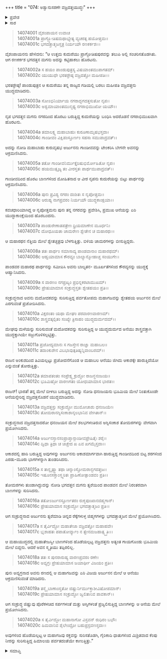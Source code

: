 +++
title = "074: ಅಶ್ವಾನುಸರಣೇ ವಜ್ರದತ್ತಯುದ್ಧಃ"
+++

<details><summary>ಪ್ರವೇಶ</summary>


।।   ಓಂ ಓಂ ನಮೋ ನಾರಾಯಣಾಯ।।   ಶ್ರೀ ವೇದವ್ಯಾಸಾಯ ನಮಃ ।।

ಶ್ರೀ ಕೃಷ್ಣದ್ವೈಪಾಯನ ವೇದವ್ಯಾಸ ವಿರಚಿತ  

**ಶ್ರೀ ಮಹಾಭಾರತ**

**ಅಶ್ವಮೇಧಿಕ ಪರ್ವ**

**ಅಶ್ವಮೇಧಿಕ ಪರ್ವ**

**ಅಧ್ಯಾಯ 74**


</details>

<details><summary>ಸಾರ</summary>

ಭಗದತ್ತನ ಮಗ ವಜ್ರದತ್ತನು ಕುದುರೆಯನ್ನು ಕಟ್ಟಿಹಾಕಿ ಅರ್ಜುನನೊಂದಿಗೆ ಯುದ್ಧಮಾಡಿದುದು (1-20).


</details>

> 14074001 ವೈಶಂಪಾಯನ ಉವಾಚ  
14074001a ಪ್ರಾಗ್ಜ್ಯೋತಿಷಮಥಾಭ್ಯೇತ್ಯ ವ್ಯಚರತ್ಸ ಹಯೋತ್ತಮಃ।  
14074001c ಭಗದತ್ತಾತ್ಮಜಸ್ತತ್ರ ನಿರ್ಯಯೌ ರಣಕರ್ಕಶಃ।।

ವೈಶಂಪಾಯನನು ಹೇಳಿದನು: “ಆ ಉತ್ತಮ ಕುದುರೆಯು ಪ್ರಾಗ್ಜೋತಿಷಪುರವನ್ನು ತಲುಪಿ ಅಲ್ಲಿ ಸಂಚರಿಸತೊಡಗಿತು. ಆಗ ರಣಕರ್ಕಶ ಭಗದತ್ತನ ಮಗನು ಅದನ್ನು ಕಟ್ಟಿಹಾಕಲು ಹೊರಟನು.

> 14074002a ಸ ಹಯಂ ಪಾಂಡುಪುತ್ರಸ್ಯ ವಿಷಯಾಂತಮುಪಾಗತಮ್।  
14074002c ಯುಯುಧೇ ಭರತಶ್ರೇಷ್ಠ ವಜ್ರದತ್ತೋ ಮಹೀಪತಿಃ।।

ಭರತಶ್ರೇಷ್ಠ! ಪಾಂಡುಪುತ್ರನ ಆ ಕುದುರೆಯು ತನ್ನ ರಾಜ್ಯದ ಗಡಿಯಲ್ಲಿ ಬರಲು ಮಹೀಪತಿ ವಜ್ರದತ್ತನು ಯುದ್ಧಮಾಡಿದನು.

> 14074003a ಸೋಽಭಿನಿರ್ಯಾಯ ನಗರಾದ್ಭಗದತ್ತಸುತೋ ನೃಪಃ।  
14074003c ಅಶ್ವಮಾಯಾಂತಮುನ್ಮಥ್ಯ ನಗರಾಭಿಮುಖೋ ಯಯೌ।।

ನೃಪ ಭಗದತ್ತನ ಮಗನು ನಗರದಿಂದ ಹೊರಟು ಬರುತ್ತಿದ್ದ ಕುದುರೆಯನ್ನು ಬಂಧಿಸಿ ಅದರೊಡನೆ ನಗರಾಭಿಮುಖವಾಗಿ ಹೊರಟನು.

> 14074004a ತಮಾಲಕ್ಷ್ಯ ಮಹಾಬಾಹುಃ ಕುರೂಣಾಮೃಷಭಸ್ತದಾ।  
14074004c ಗಾಂಡೀವಂ ವಿಕ್ಷಿಪಂಸ್ತೂರ್ಣಂ ಸಹಸಾ ಸಮುಪಾದ್ರವತ್।।

ಅದನ್ನು ನೋಡಿ ಮಹಾಬಾಹು ಕುರುವೃಷಭ ಅರ್ಜುನನು ಗಾಂಡೀವವನ್ನು ಟೇಂಕರಿಸಿ ಬೇಗನೇ ಅವನನ್ನು ಆಕ್ರಮಣಿಸಿದನು.

> 14074005a ತತೋ ಗಾಂಡೀವನಿರ್ಮುಕ್ತೈರಿಷುಭಿರ್ಮೋಹಿತೋ ನೃಪಃ।  
14074005c ಹಯಮುತ್ಸೃಜ್ಯ ತಂ ವೀರಸ್ತತಃ ಪಾರ್ಥಮುಪಾದ್ರವತ್।।

ಗಾಂಡೀವದಿಂದ ಹೊರಟ ಬಾಣಗಳಿಂದ ಮೋಹಿತನಾದ ಆ ವೀರ ನೃಪನು ಕುದುರೆಯನ್ನು ಬಿಟ್ಟು ಪಾರ್ಥನನ್ನು ಆಕ್ರಮಣಿಸಿದನು.

> 14074006a ಪುನಃ ಪ್ರವಿಶ್ಯ ನಗರಂ ದಂಶಿತಃ ಸ ನೃಪೋತ್ತಮಃ।  
14074006c ಆರುಹ್ಯ ನಾಗಪ್ರವರಂ ನಿರ್ಯಯೌ ಯುದ್ಧಕಾಂಕ್ಷಯಾ।।

ಕವಚಧಾರಿಯಾಗಿದ್ದ ಆ ನೃಪೋತ್ತಮನು ಪುನಃ ತನ್ನ ನಗರವನ್ನು ಪ್ರವೇಶಿಸಿ, ಪ್ರಮುಖ ಆನೆಯನ್ನು ಏರಿ ಯುದ್ಧಾಕಾಂಕ್ಷೆಯಿಂದ ಹೊರಬಂದನು.

> 14074007a ಪಾಂಡುರೇಣಾತಪತ್ರೇಣ ಧ್ರಿಯಮಾಣೇನ ಮೂರ್ಧನಿ।  
14074007c ದೋಧೂಯತಾ ಚಾಮರೇಣ ಶ್ವೇತೇನ ಚ ಮಹಾರಥಃ।।

ಆ ಮಹಾರಥನ ನೆತ್ತಿಯ ಮೇಲೆ ಶ್ವೇತಚ್ಛತ್ರವು ಬೆಳಗುತ್ತಿತ್ತು. ಬಿಳಿಯ ಚಾಮರಗಳನ್ನು ಬೀಸುತ್ತಿದ್ದರು.

> 14074008a ತತಃ ಪಾರ್ಥಂ ಸಮಾಸಾದ್ಯ ಪಾಂಡವಾನಾಂ ಮಹಾರಥಮ್।  
14074008c ಆಹ್ವಯಾಮಾಸ ಕೌರವ್ಯಂ ಬಾಲ್ಯಾನ್ಮೋಹಾಚ್ಚ ಸಂಯುಗೇ।।

ಪಾಂಡವರ ಮಹಾರಥ ಪಾರ್ಥನನ್ನು ಸಮೀಪಿಸಿ ಅವನು ಬಾಲ್ಯತನ- ಮೂರ್ಖತೆಗಳಿಂದ ಕೌರವ್ಯನನ್ನು ಯುದ್ಧಕ್ಕೆ ಆಹ್ವಾನಿಸಿದನು.

> 14074009a ಸ ವಾರಣಂ ನಗಪ್ರಖ್ಯಂ ಪ್ರಭಿನ್ನಕರಟಾಮುಖಮ್।  
14074009c ಪ್ರೇಷಯಾಮಾಸ ಸಂಕ್ರುದ್ಧಸ್ತತಃ ಶ್ವೇತಹಯಂ ಪ್ರತಿ।।

ಸಂಕ್ರುದ್ಧನಾದ ಅವನು ಮದೋದಕವನ್ನು ಸುರಿಸುತ್ತಿದ್ದ ಪರ್ವತೋಪಮ ಮಹಾಗಜವನ್ನು ಶ್ವೇತಹಯ ಅರ್ಜುನನ ಮೇಲೆ ಎರಗುವಂತೆ ಪ್ರಚೋದಿಸಿದನು.

> 14074010a ವಿಕ್ಷರಂತಂ ಯಥಾ ಮೇಘಂ ಪರವಾರಣವಾರಣಮ್।  
14074010c ಶಾಸ್ತ್ರವತ್ಕಲ್ಪಿತಂ ಸಂಖ್ಯೇ ತ್ರಿಸಾಹಂ ಯುದ್ಧದುರ್ಮದಮ್।।

ಮೇಘವು ಮಳೆಯನ್ನು ಸುರಿಸುವಂತೆ ಮದೋದಕವನ್ನು ಸುರಿಸುತ್ತಿದ್ದ ಆ ಯುದ್ಧದುರ್ಮದ ಅನೆಯು ಶಾಸ್ತ್ರವತ್ತಾಗಿ ಯುದ್ಧಕ್ಕಾಗಿಯೇ ಸಜ್ಜುಗೊಳಿಸಲ್ಪಟ್ಟಿತ್ತು.

> 14074011a ಪ್ರಚೋದ್ಯಮಾನಃ ಸ ಗಜಸ್ತೇನ ರಾಜ್ಞಾ ಮಹಾಬಲಃ।  
14074011c ತದಾಂಕುಶೇನ ವಿಬಭಾವುತ್ಪತಿಷ್ಯನ್ನಿವಾಂಬರಮ್।।

ರಾಜನ ಅಂಕುಶದಿಂದ ತಿವಿಯಲ್ಪಟ್ಟು ಪ್ರಚೋದನೆಗೊಂಡ ಆ ಮಹಾಬಲ ಆನೆಯು ಜಿಗಿದು ಆಕಾಶಕ್ಕೇ ಹಾರುತ್ತಿದೆಯೋ ಎನ್ನುವಂತೆ ತೋರುತ್ತಿತ್ತು.

> 14074012a ತಮಾಪತಂತಂ ಸಂಪ್ರೇಕ್ಷ್ಯ ಕ್ರುದ್ಧೋ ರಾಜನ್ಧನಂಜಯಃ।  
14074012c ಭೂಮಿಷ್ಠೋ ವಾರಣಗತಂ ಯೋಧಯಾಮಾಸ ಭಾರತ।।

ರಾಜನ್! ಭಾರತ! ತನ್ನ ಮೇಲೆ ಬೀಳಲು ಬರುತ್ತಿದ್ದ ಅದನ್ನು ನೋಡಿ ಧನಂಜಯನು ಭೂಮಿಯ ಮೇಲೆ ನಿಂತುಕೊಂಡೇ ಆನೆಯನ್ನೇರಿದ್ದ ವಜ್ರದತ್ತನೊಡನೆ ಯುದ್ಧಮಾಡಿದನು.

> 14074013a ವಜ್ರದತ್ತಸ್ತು ಸಂಕ್ರುದ್ಧೋ ಮುಮೋಚಾಶು ಧನಂಜಯೇ।  
14074013c ತೋಮರಾನಗ್ನಿಸಂಕಾಶಾನ್ಶಲಭಾನಿವ ವೇಗಿತಾನ್।।

ಸಂಕ್ರುದ್ಧನಾದ ವಜ್ರದತ್ತನಾದರೋ ಧನಂಜಯನ ಮೇಲೆ ಶಲಭಗಳಂತಿರುವ ಅಗ್ನಿಸಂಕಾಶ ತೋಮರಗಳನ್ನು ವೇಗವಾಗಿ ಪ್ರಯೋಗಿಸಿದನು.

> 14074014a ಅರ್ಜುನಸ್ತಾನಸಂಪ್ರಾಪ್ತಾನ್ಗಾಂಡೀವಪ್ರೇಷಿತೈಃ ಶರೈಃ।  
14074014c ದ್ವಿಧಾ ತ್ರಿಧಾ ಚ ಚಿಚ್ಚೇದ ಖ ಏವ ಖಗಮೈಸ್ತದಾ।।

ಆಕಾಶದಲ್ಲಿ ಹಾರಿ ಬರುತ್ತಿದ್ದ ಅವುಗಳನ್ನು ಅರ್ಜುನನು ಆಕಾಶಮಾರ್ಗವಾಗಿ ಹಾರುತ್ತಿದ್ದ ಗಾಂಡೀವದಿಂದ ಬಿಟ್ಟ ಶರಗಳಿಂದ ಎರಡು-ಮೂರು ಭಾಗಗಳನ್ನಾಗಿ ತುಂಡರಿಸಿದನು.

> 14074015a ಸ ತಾನ್ದೃಷ್ಟ್ವಾ ತಥಾ ಚಿನ್ನಾಂಸ್ತೋಮರಾನ್ಭಗದತ್ತಜಃ।  
14074015c ಇಷೂನಸಕ್ತಾಂಸ್ತ್ವರಿತಃ ಪ್ರಾಹಿಣೋತ್ಪಾಂಡವಂ ಪ್ರತಿ।।

ತೋಮರಗಳು ತುಂಡಾಗಿದ್ದುದನ್ನು ನೋಡಿ ಭಗದತ್ತನ ಮಗನು ತ್ವರೆಯಿಂದ ಪಾಂಡವನ ಮೇಲೆ ನಿರಂತರವಾಗಿ ಬಾಣಗಳನ್ನು ಸುರಿಸಿದನು.

> 14074016a ತತೋಽರ್ಜುನಸ್ತೂರ್ಣತರಂ ರುಕ್ಮಪುಂಖಾನಜಿಹ್ಮಗಾನ್।  
14074016c ಪ್ರೇಷಯಾಮಾಸ ಸಂಕ್ರುದ್ಧೋ ಭಗದತ್ತಾತ್ಮಜಂ ಪ್ರತಿ।।

ಆಗ ಸಂಕ್ರುದ್ಧನಾದ ಅರ್ಜುನನು ತ್ವರೆಮಾಡಿ ಚಿನ್ನದ ರೆಕ್ಕೆಗಳುಳ್ಳ ಜಿಹ್ಮಗಗಳನ್ನು ಭಗದತ್ತಾತ್ಮಜನ ಮೇಲೆ ಪ್ರಯೋಗಿಸಿದನು.

> 14074017a ಸ ತೈರ್ವಿದ್ಧೋ ಮಹಾತೇಜಾ ವಜ್ರದತ್ತೋ ಮಹಾಹವೇ।  
14074017c ಭೃಶಾಹತಃ ಪಪಾತೋರ್ವ್ಯಾಂ ನ ತ್ವೇನಮಜಹಾತ್ಸ್ಮೃತಿಃ।।

ಆ ಮಹಾಯುದ್ಧದಲ್ಲಿ ಮಹಾತೇಜಸ್ವೀ ಬಾಣಗಳಿಂದ ಹೊಡೆಯಲ್ಪಟ್ಟ ವಜ್ರದತ್ತನು ಅತ್ಯಂತ ಗಾಯಗೊಂಡು ಭೂಮಿಯ ಮೇಲೆ ಬಿದ್ದನು. ಆದರೆ ಅವನ ಸ್ಮೃತಿಯು ತಪ್ಪಿರಲಿಲ್ಲ.

> 14074018a ತತಃ ಸ ಪುನರಾರುಹ್ಯ ವಾರಣಪ್ರವರಂ ರಣೇ।  
14074018c ಅವ್ಯಗ್ರಃ ಪ್ರೇಷಯಾಮಾಸ ಜಯಾರ್ಥೀ ವಿಜಯಂ ಪ್ರತಿ।।

ಪುನಃ ಅವ್ಯಗ್ರನಾದ ಅವನು ರಣದಲ್ಲಿ ಆ ಮಹಾಗಜವನ್ನು ಏರಿ ವಿಜಯ ಅರ್ಜುನನ ಮೇಲೆ ಆ ಆನೆಯು ಆಕ್ರಮಣಿಸುವಂತೆ ಮಾಡಿದನು.

> 14074019a ತಸ್ಮೈ ಬಾಣಾಂಸ್ತತೋ ಜಿಷ್ಣುರ್ನಿರ್ಮುಕ್ತಾಶೀವಿಷೋಪಮಾನ್।  
14074019c ಪ್ರೇಷಯಾಮಾಸ ಸಂಕ್ರುದ್ಧೋ ಜ್ವಲಿತಾನಿವ ಪಾವಕಾನ್।।

ಆಗ ಸಂಕ್ರುದ್ಧ ಜಿಷ್ಣುವು ಪೊರೆಕಳಚಿದ ಸರ್ಪಗಳಂತೆ ಮತ್ತು ಅಗ್ನಿಗಳಂತೆ ಪ್ರಜ್ವಲಿಸುತ್ತಿದ್ದ ಬಾಣಗಳನ್ನು ಆ ಆನೆಯ ಮೇಲೆ ಪ್ರಯೋಗಿಸಿದನು.

> 14074020a ಸ ತೈರ್ವಿದ್ಧೋ ಮಹಾನಾಗೋ ವಿಸ್ರವನ್ ರುಧಿರಂ ಬಭೌ।  
14074020c ಹಿಮವಾನಿವ ಶೈಲೇಂದ್ರೋ ಬಹುಪ್ರಸ್ರವಣಸ್ತದಾ।।

ಅವುಗಳಿಂದ ಹೊಡೆಯಲ್ಪಟ್ಟ ಆ ಮಹಾಗಜವು ರಕ್ತವನ್ನು ಸುರಿಸತೊಡಗಿ, ಗೈರಿಕಾದಿ ಧಾತುಗಳಿಂದ ಮಿಶ್ರಿತವಾದ ಕೆಂಪು ನೀರನ್ನು ಸುರಿಸುತ್ತಿದ್ದ ಹಿಮಾಲಯ ಪರ್ವತದಂತೆಯೇ ಕಾಣುತ್ತಿತ್ತು.”


<details><summary>ಸಮಾಪ್ತಿ</summary>

ಇತಿ ಶ್ರೀಮಹಾಭಾರತೇ ಅಶ್ವಮೇಧಿಕಪರ್ವಣಿ ವಜ್ರದತ್ತಯುದ್ಧೇ ಚತುಃಸಪ್ತತಿತಮೋಽಧ್ಯಾಯಃ।।  
ಇದು ಶ್ರೀಮಹಾಭಾರತದಲ್ಲಿ ಅಶ್ವಮೇಧಿಕಪರ್ವದಲ್ಲಿ ಅಶ್ವಾನುಸರಣೇ ವಜ್ರದತ್ತಯುದ್ಧ ಎನ್ನುವ ಎಪ್ಪತ್ನಾಲ್ಕನೇ ಅಧ್ಯಾಯವು.

</details>


